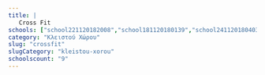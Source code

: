 ```yaml
---
title: |
   Cross Fit
schools: ["school221120182008","school181120180139","school241120180403","school231120181353","school181120180612","school241120180641","school241120180153","school221120180222",""]
category: "Κλειστού Χώρου"
slug: "crossfit"
slugCategory: "kleistou-xorou"
schoolscount: "9"
---
```


